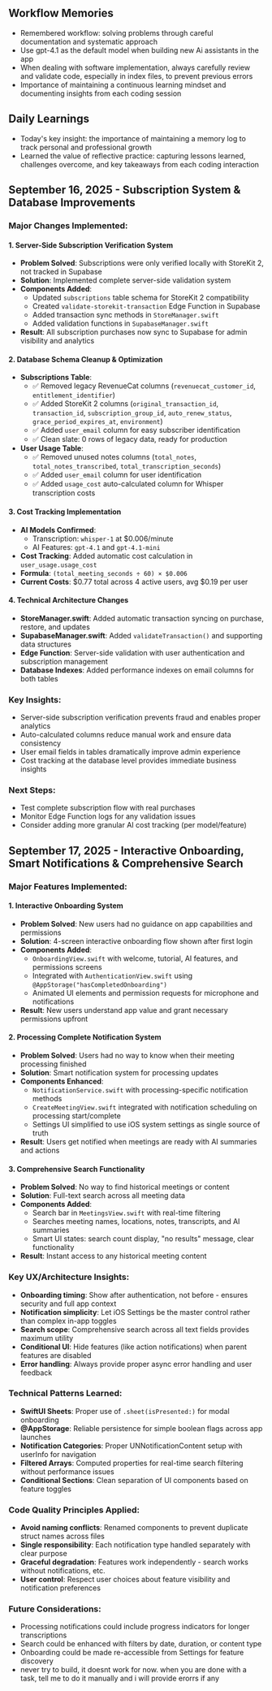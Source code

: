 ## Workflow Memories

- Remembered workflow: solving problems through careful documentation and systematic approach
- Use gpt-4.1 as the default model when building new Ai assistants in the app
- When dealing with software implementation, always carefully review and validate code, especially in index files, to prevent previous errors
- Importance of maintaining a continuous learning mindset and documenting insights from each coding session

## Daily Learnings

- Today's key insight: the importance of maintaining a memory log to track personal and professional growth
- Learned the value of reflective practice: capturing lessons learned, challenges overcome, and key takeaways from each coding interaction

## September 16, 2025 - Subscription System & Database Improvements

### Major Changes Implemented:

#### 1. Server-Side Subscription Verification System
- **Problem Solved**: Subscriptions were only verified locally with StoreKit 2, not tracked in Supabase
- **Solution**: Implemented complete server-side validation system
- **Components Added**:
  - Updated `subscriptions` table schema for StoreKit 2 compatibility
  - Created `validate-storekit-transaction` Edge Function in Supabase
  - Added transaction sync methods in `StoreManager.swift`
  - Added validation functions in `SupabaseManager.swift`
- **Result**: All subscription purchases now sync to Supabase for admin visibility and analytics

#### 2. Database Schema Cleanup & Optimization
- **Subscriptions Table**:
  - ✅ Removed legacy RevenueCat columns (`revenuecat_customer_id`, `entitlement_identifier`)
  - ✅ Added StoreKit 2 columns (`original_transaction_id`, `transaction_id`, `subscription_group_id`, `auto_renew_status`, `grace_period_expires_at`, `environment`)
  - ✅ Added `user_email` column for easy subscriber identification
  - ✅ Clean slate: 0 rows of legacy data, ready for production
- **User Usage Table**:
  - ✅ Removed unused notes columns (`total_notes`, `total_notes_transcribed`, `total_transcription_seconds`)
  - ✅ Added `user_email` column for user identification
  - ✅ Added `usage_cost` auto-calculated column for Whisper transcription costs

#### 3. Cost Tracking Implementation
- **AI Models Confirmed**:
  - Transcription: `whisper-1` at $0.006/minute
  - AI Features: `gpt-4.1` and `gpt-4.1-mini`
- **Cost Tracking**: Added automatic cost calculation in `user_usage.usage_cost`
- **Formula**: `(total_meeting_seconds ÷ 60) × $0.006`
- **Current Costs**: $0.77 total across 4 active users, avg $0.19 per user

#### 4. Technical Architecture Changes
- **StoreManager.swift**: Added automatic transaction syncing on purchase, restore, and updates
- **SupabaseManager.swift**: Added `validateTransaction()` and supporting data structures
- **Edge Function**: Server-side validation with user authentication and subscription management
- **Database Indexes**: Added performance indexes on email columns for both tables

### Key Insights:
- Server-side subscription verification prevents fraud and enables proper analytics
- Auto-calculated columns reduce manual work and ensure data consistency
- User email fields in tables dramatically improve admin experience
- Cost tracking at the database level provides immediate business insights

### Next Steps:
- Test complete subscription flow with real purchases
- Monitor Edge Function logs for any validation issues
- Consider adding more granular AI cost tracking (per model/feature)

## September 17, 2025 - Interactive Onboarding, Smart Notifications & Comprehensive Search

### Major Features Implemented:

#### 1. Interactive Onboarding System
- **Problem Solved**: New users had no guidance on app capabilities and permissions
- **Solution**: 4-screen interactive onboarding flow shown after first login
- **Components Added**:
  - `OnboardingView.swift` with welcome, tutorial, AI features, and permissions screens
  - Integrated with `AuthenticationView.swift` using `@AppStorage("hasCompletedOnboarding")`
  - Animated UI elements and permission requests for microphone and notifications
- **Result**: New users understand app value and grant necessary permissions upfront

#### 2. Processing Complete Notification System
- **Problem Solved**: Users had no way to know when their meeting processing finished
- **Solution**: Smart notification system for processing updates
- **Components Enhanced**:
  - `NotificationService.swift` with processing-specific notification methods
  - `CreateMeetingView.swift` integrated with notification scheduling on processing start/complete
  - Settings UI simplified to use iOS system settings as single source of truth
- **Result**: Users get notified when meetings are ready with AI summaries and actions

#### 3. Comprehensive Search Functionality
- **Problem Solved**: No way to find historical meetings or content
- **Solution**: Full-text search across all meeting data
- **Components Added**:
  - Search bar in `MeetingsView.swift` with real-time filtering
  - Searches meeting names, locations, notes, transcripts, and AI summaries
  - Smart UI states: search count display, "no results" message, clear functionality
- **Result**: Instant access to any historical meeting content

### Key UX/Architecture Insights:
- **Onboarding timing**: Show after authentication, not before - ensures security and full app context
- **Notification simplicity**: Let iOS Settings be the master control rather than complex in-app toggles
- **Search scope**: Comprehensive search across all text fields provides maximum utility
- **Conditional UI**: Hide features (like action notifications) when parent features are disabled
- **Error handling**: Always provide proper async error handling and user feedback

### Technical Patterns Learned:
- **SwiftUI Sheets**: Proper use of `.sheet(isPresented:)` for modal onboarding
- **@AppStorage**: Reliable persistence for simple boolean flags across app launches
- **Notification Categories**: Proper UNNotificationContent setup with userInfo for navigation
- **Filtered Arrays**: Computed properties for real-time search filtering without performance issues
- **Conditional Sections**: Clean separation of UI components based on feature toggles

### Code Quality Principles Applied:
- **Avoid naming conflicts**: Renamed components to prevent duplicate struct names across files
- **Single responsibility**: Each notification type handled separately with clear purpose
- **Graceful degradation**: Features work independently - search works without notifications, etc.
- **User control**: Respect user choices about feature visibility and notification preferences

### Future Considerations:
- Processing notifications could include progress indicators for longer transcriptions
- Search could be enhanced with filters by date, duration, or content type
- Onboarding could be made re-accessible from Settings for feature discovery
- never try to build, it doesnt work for now. when you are done with a task, tell me to do it manually and i will provide erorrs if any